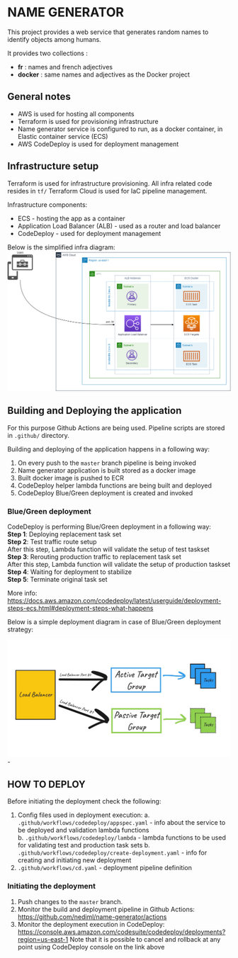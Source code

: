 # NAME GENERATOR
This project provides a web service that generates random names to identify objects among humans.

It provides two collections :
- **fr** : names and french adjectives
- **docker** : same names and adjectives as the Docker project

## General notes
- AWS is used for hosting all components
- Terraform is used for provisioning infrastructure
- Name generator service is configured to run, as a docker container, in Elastic container service (ECS)
- AWS CodeDeploy is used for deployment management



## Infrastructure setup
Terraform is used for infrastructure provisioning. All infra related code resides in `tf/`
Terraform Cloud is used for IaC pipeline management. 

Infrastructure components:
- ECS - hosting the app as a container
- Application Load Balancer (ALB) - used as a router and load balancer
- CodeDeploy - used for deployment management

Below is the simplified infra diagram: 
<img src="https://raw.githubusercontent.com/nediml/name-generator/master/docs/infra.png" />


## Building and Deploying the application
For this purpose Github Actions are being used. Pipeline scripts are stored in `.github/` directory.

Building and deploying of the application happens in a following way:
1. On every push to the `master` branch pipeline is being invoked
2. Name generator application is built stored as a docker image
3. Built docker image is pushed to ECR
4. CodeDeploy helper lambda functions are being built and deployed
5. CodeDeploy Blue/Green deployment is created and invoked

### **Blue/Green deployment**  
CodeDeploy is performing Blue/Green deployment in a following way:  
**Step 1**: Deploying replacement task set  
**Step 2**: Test traffic route setup  
After this step, Lambda function will validate the setup of test taskset  
**Step 3**: Rerouting production traffic to replacement task set  
After this step, Lambda function will validate the setup of production taskset    
**Step 4**: Waiting for deployment to stabilize  
**Step 5**: Terminate original task set  

More info: https://docs.aws.amazon.com/codedeploy/latest/userguide/deployment-steps-ecs.html#deployment-steps-what-happens

Below is a simple deployment diagram in case of Blue/Green deployment strategy:

<img src="https://raw.githubusercontent.com/nediml/name-generator/master/docs/deploy.jpg" />
- 

## HOW TO DEPLOY
Before initiating the deployment check the following:
1. Config files used in deployment execution: 
  a. `.github/workflows/codedeploy/appspec.yaml` - info about the service to be deployed and validation lambda functions  
  b. `.github/workflows/codedeploy/lambda` - lambda functions to be used for validating test and production task sets 
  b. `.github/workflows/codedeploy/create-deployment.yaml` - info for creating and initiating new deployment
2. `.github/workflows/cd.yaml` - deployment pipeline definition

### **Initiating the deployment**
1. Push changes to the `master` branch.
2. Monitor the build and deployment pipeline in Github Actions: https://github.com/nediml/name-generator/actions
3. Monitor the deployment execution in CodeDeploy: https://console.aws.amazon.com/codesuite/codedeploy/deployments?region=us-east-1
Note that it is possible to cancel and rollback at any point using CodeDeploy console on the link above
